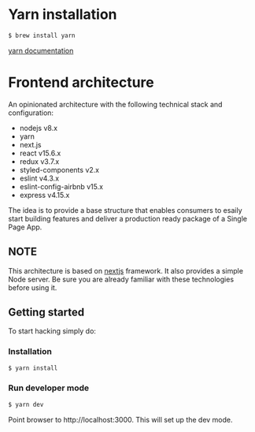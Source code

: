 # Yarn installation

```bash
$ brew install yarn
```

[yarn documentation](https://yarnpkg.com/lang/en/docs/install/)

# Frontend architecture

An opinionated architecture with the following technical stack and configuration:

* nodejs v8.x
* yarn
* next.js
* react v15.6.x
* redux v3.7.x
* styled-components v2.x
* eslint v4.3.x
* eslint-config-airbnb v15.x
* express v4.15.x


The idea is to provide a base structure that enables consumers to esaily start building features and deliver a production ready package of a Single Page App.

## NOTE
This architecture is based on [nextjs](https://github.com/zeit/next.js/) framework. It also provides a simple Node server. Be sure you are already familiar with these technologies before using it.

## Getting started
To start hacking simply do:

### Installation

```bash
$ yarn install
```

### Run developer mode

```bash
$ yarn dev
```
Point browser to http://localhost:3000. This will set up the dev mode.

